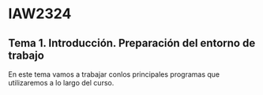 # IAW2324
## Tema 1. Introducción. Preparación del entorno de trabajo
En este tema vamos a trabajar conlos principales programas que utilizaremos a lo largo del curso. 